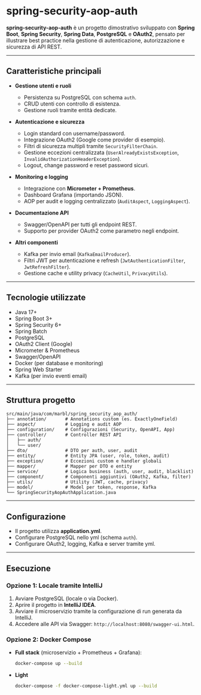 # spring-security-aop-auth

**spring-security-aop-auth** è un progetto dimostrativo sviluppato con **Spring Boot**, **Spring Security**, **Spring Data**, **PostgreSQL** e **OAuth2**, pensato per illustrare best practice nella gestione di autenticazione, autorizzazione e sicurezza di API REST.

---

## Caratteristiche principali

- **Gestione utenti e ruoli**
  - Persistenza su PostgreSQL con schema `auth`.
  - CRUD utenti con controllo di esistenza.
  - Gestione ruoli tramite entità dedicate.

- **Autenticazione e sicurezza**
  - Login standard con username/password.
  - Integrazione OAuth2 (Google come provider di esempio).
  - Filtri di sicurezza multipli tramite `SecurityFilterChain`.
  - Gestione eccezioni centralizzata (`UserAlreadyExistsException`, `InvalidAuthorizationHeaderException`).
  - Logout, change password e reset password sicuri.

- **Monitoring e logging**
  - Integrazione con **Micrometer + Prometheus**.
  - Dashboard Grafana (importando JSON).
  - AOP per audit e logging centralizzato (`AuditAspect`, `LoggingAspect`).

- **Documentazione API**
  - Swagger/OpenAPI per tutti gli endpoint REST.
  - Supporto per provider OAuth2 come parametro negli endpoint.

- **Altri componenti**
  - Kafka per invio email (`KafkaEmailProducer`).
  - Filtri JWT per autenticazione e refresh (`JwtAuthenticationFilter`, `JwtRefreshFilter`).
  - Gestione cache e utility privacy (`CacheUtil`, `PrivacyUtils`).

---

## Tecnologie utilizzate

- Java 17+
- Spring Boot 3+
- Spring Security 6+
- Spring Batch
- PostgreSQL
- OAuth2 Client (Google)
- Micrometer & Prometheus
- Swagger/OpenAPI
- Docker (per database e monitoring)
- Spring Web Starter
- Kafka (per invio eventi email)

---

## Struttura progetto

```text
src/main/java/com/marbl/spring_security_aop_auth/
├── annotation/       # Annotations custom (es. ExactlyOneField)
├── aspect/           # Logging e audit AOP
├── configuration/    # Configurazioni (Security, OpenAPI, App)
├── controller/       # Controller REST API
│   ├── auth/
│   └── user/
├── dto/              # DTO per auth, user, audit
├── entity/           # Entity JPA (user, role, token, audit)
├── exception/        # Eccezioni custom e handler globali
├── mapper/           # Mapper per DTO e entity
├── service/          # Logica business (auth, user, audit, blacklist)
├── component/        # Componenti aggiuntivi (OAuth2, Kafka, filter)
├── utils/            # Utility (JWT, cache, privacy)
├── model/            # Model per token, response, Kafka
└── SpringSecurityAopAuthApplication.java
```
---

## Configurazione

- Il progetto utilizza **application.yml**.
- Configurare PostgreSQL nello yml (schema `auth`).
- Configurare OAuth2, logging, Kafka e server tramite yml.

---

## Esecuzione

### Opzione 1: Locale tramite IntelliJ
1. Avviare PostgreSQL (locale o via Docker).
2. Aprire il progetto in **IntelliJ IDEA**.
3. Avviare il microservizio tramite la configurazione di run generata da IntelliJ.
4. Accedere alle API via Swagger: `http://localhost:8080/swagger-ui.html`.

### Opzione 2: Docker Compose
- **Full stack** (microservizio + Prometheus + Grafana):
  ```bash
  docker-compose up --build

- **Light**
  ```bash
  docker-compose -f docker-compose-light.yml up --build
